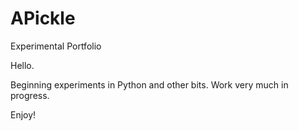 # APickle
Experimental Portfolio

Hello. 

 Beginning experiments in Python and other bits. Work very much in progress. 

 Enjoy! 
